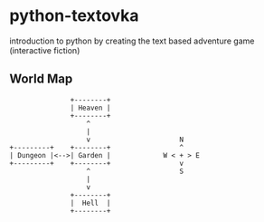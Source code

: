 # python-textovka

introduction to python by creating the text based adventure game (interactive fiction)

## World Map

```
               +--------+ 
               | Heaven |
               +--------+
                   ^
                   |
                   v                      N
+---------+    +--------+                 ^
| Dungeon |<-->| Garden |             W < + > E
+---------+    +--------+                 v
                   ^                      S
                   |
                   v
               +--------+
               |  Hell  |
               +--------+    
```